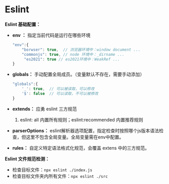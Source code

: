 # Eslint

**Eslint 基础配置：**

- **env ：** 指定当前代码是运行在哪些环境

  ```js
  "env":{
      "borwser": true,  // 浏览器环境中：window document ...
      "commonjs": true, // node 环境中：_dirname ...
       "es2021": true // es2021环境中：WeakRef ...
  }

- **globals：** 手动配置全局成员。（变量默认不存在，需要手动添加）

  ```js
  "globals":{
      '_': true,  // 可以被读取，可以修改
      '$': false  // 可以读取，不可以被修改
  }
  ```

  

- **extends：** 应勇 eslint 三方规范

  1. eslint: all 内置所有规则；eslint:recommended 内置推荐规则

- **parserOptions：** eslint解析器选项配置，指定检查时按照哪个js版本语法检查，但这里不包含全局变量。全局变量需在env中配置。

- **rules：** 自定义特定语法格式化规范，会覆盖 extens 中的三方规范。

**Eslint 文件规范检测：**

- 检查目标文件：`npx eslint ./index.js`
- 检查目标文件夹内所有文件：`npx eslint ./src`
